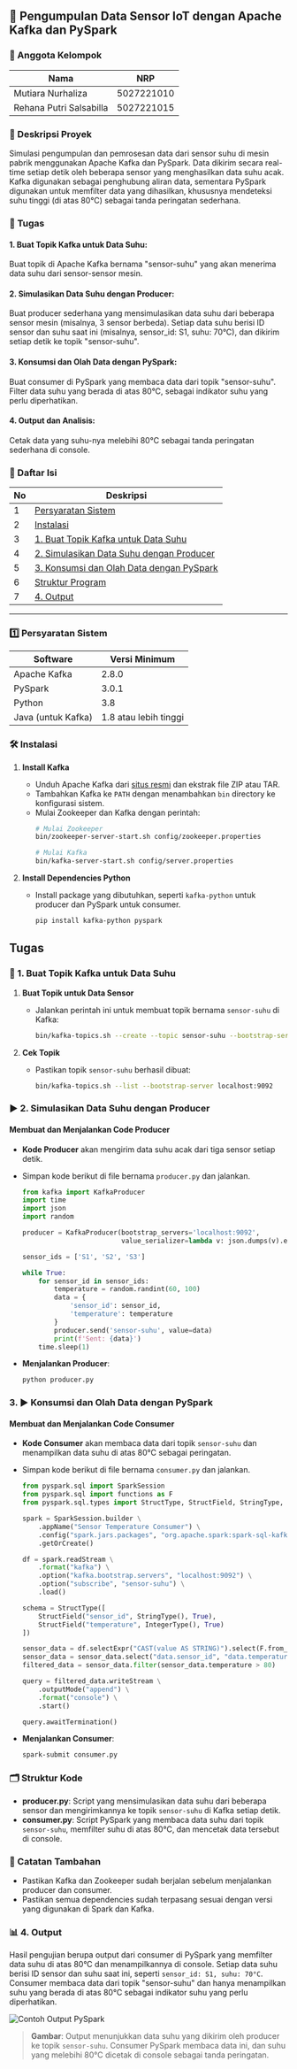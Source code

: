 ## 📡 Pengumpulan Data Sensor IoT dengan Apache Kafka dan PySpark

### 👥 Anggota Kelompok
| Nama                    | NRP         |
|-------------------------|-------------|
| Mutiara Nurhaliza       | 5027221010  |
| Rehana Putri Salsabilla | 5027221015  |

### 📝 Deskripsi Proyek
Simulasi pengumpulan dan pemrosesan data dari sensor suhu di mesin pabrik menggunakan Apache Kafka dan PySpark. Data dikirim secara real-time setiap detik oleh beberapa sensor yang menghasilkan data suhu acak. Kafka digunakan sebagai penghubung aliran data, sementara PySpark digunakan untuk memfilter data yang dihasilkan, khususnya mendeteksi suhu tinggi (di atas 80°C) sebagai tanda peringatan sederhana.

### 📝 Tugas 
#### 1. Buat Topik Kafka untuk Data Suhu:<br>
Buat topik di Apache Kafka bernama "sensor-suhu" yang akan menerima data suhu dari sensor-sensor mesin.

#### 2. Simulasikan Data Suhu dengan Producer:<br>
Buat producer sederhana yang mensimulasikan data suhu dari beberapa sensor mesin (misalnya, 3 sensor berbeda).
Setiap data suhu berisi ID sensor dan suhu saat ini (misalnya, sensor_id: S1, suhu: 70°C), dan dikirim setiap detik ke topik "sensor-suhu".

#### 3. Konsumsi dan Olah Data dengan PySpark:<br>
Buat consumer di PySpark yang membaca data dari topik "sensor-suhu".
Filter data suhu yang berada di atas 80°C, sebagai indikator suhu yang perlu diperhatikan.

#### 4. Output dan Analisis:<br>
Cetak data yang suhu-nya melebihi 80°C sebagai tanda peringatan sederhana di console.

### 📑 Daftar Isi
| No  | Deskripsi                                  |
|-----|--------------------------------------------|
| 1   | [Persyaratan Sistem](#persyaratan-sistem)  |
| 2   | [Instalasi](#instalasi)                    |
| 3   | [1. Buat Topik Kafka untuk Data Suhu](#buat-topik-kafka-untuk-data-suhu) |
| 4   | [2. Simulasikan Data Suhu dengan Producer](#simulasikan-data-suhu-dengan-producer)      |
| 5   | [3. Konsumsi dan Olah Data dengan PySpark](#konsumsi-dan-olah-data-dengan-pyspark)
| 6   | [Struktur Program](#struktur-program)      |
| 7   | [4. Output](#output)        |

---

### 1️⃣ Persyaratan Sistem
| Software               | Versi Minimum       |
|------------------------|---------------------|
| Apache Kafka           | 2.8.0               |
| PySpark                | 3.0.1               |
| Python                 | 3.8                 |
| Java (untuk Kafka)     | 1.8 atau lebih tinggi|


### 🛠️ Instalasi

1. **Install Kafka**
   - Unduh Apache Kafka dari [situs resmi](https://kafka.apache.org/downloads) dan ekstrak file ZIP atau TAR.
   - Tambahkan Kafka ke `PATH` dengan menambahkan `bin` directory ke konfigurasi sistem.
   - Mulai Zookeeper dan Kafka dengan perintah:
     ```bash
     # Mulai Zookeeper
     bin/zookeeper-server-start.sh config/zookeeper.properties

     # Mulai Kafka
     bin/kafka-server-start.sh config/server.properties
     ```

2. **Install Dependencies Python**
   - Install package yang dibutuhkan, seperti `kafka-python` untuk producer dan PySpark untuk consumer.
     ```bash
     pip install kafka-python pyspark
     ```

## Tugas
### 🚀 1. Buat Topik Kafka untuk Data Suhu

1. **Buat Topik untuk Data Sensor**
   - Jalankan perintah ini untuk membuat topik bernama `sensor-suhu` di Kafka:
     ```bash
     bin/kafka-topics.sh --create --topic sensor-suhu --bootstrap-server localhost:9092 --partitions 1 --replication-factor 1
     ```

2. **Cek Topik**
   - Pastikan topik `sensor-suhu` berhasil dibuat:
     ```bash
     bin/kafka-topics.sh --list --bootstrap-server localhost:9092
     ```

### ▶️ 2. Simulasikan Data Suhu dengan Producer

#### Membuat dan Menjalankan Code Producer
- **Kode Producer** akan mengirim data suhu acak dari tiga sensor setiap detik.
- Simpan kode berikut di file bernama `producer.py` dan jalankan.

   ```python
   from kafka import KafkaProducer
   import time
   import json
   import random

   producer = KafkaProducer(bootstrap_servers='localhost:9092',
                            value_serializer=lambda v: json.dumps(v).encode('utf-8'))

   sensor_ids = ['S1', 'S2', 'S3']

   while True:
       for sensor_id in sensor_ids:
           temperature = random.randint(60, 100)
           data = {
               'sensor_id': sensor_id,
               'temperature': temperature
           }
           producer.send('sensor-suhu', value=data)
           print(f'Sent: {data}')
       time.sleep(1)
   ```

- **Menjalankan Producer**:
   ```bash
   python producer.py
   ```
### 3. ▶️ Konsumsi dan Olah Data dengan PySpark
#### Membuat dan Menjalankan Code Consumer
- **Kode Consumer** akan membaca data dari topik `sensor-suhu` dan menampilkan data suhu di atas 80°C sebagai peringatan.
- Simpan kode berikut di file bernama `consumer.py` dan jalankan.

   ```python
   from pyspark.sql import SparkSession
   from pyspark.sql import functions as F
   from pyspark.sql.types import StructType, StructField, StringType, IntegerType

   spark = SparkSession.builder \
       .appName("Sensor Temperature Consumer") \
       .config("spark.jars.packages", "org.apache.spark:spark-sql-kafka-0-10_2.12:3.0.1") \
       .getOrCreate()

   df = spark.readStream \
       .format("kafka") \
       .option("kafka.bootstrap.servers", "localhost:9092") \
       .option("subscribe", "sensor-suhu") \
       .load()

   schema = StructType([
       StructField("sensor_id", StringType(), True),
       StructField("temperature", IntegerType(), True)
   ])

   sensor_data = df.selectExpr("CAST(value AS STRING)").select(F.from_json(F.col("value"), schema).alias("data"))
   sensor_data = sensor_data.select("data.sensor_id", "data.temperature")
   filtered_data = sensor_data.filter(sensor_data.temperature > 80)

   query = filtered_data.writeStream \
       .outputMode("append") \
       .format("console") \
       .start()

   query.awaitTermination()
   ```

- **Menjalankan Consumer**:
   ```bash
   spark-submit consumer.py
   ```

### 🗂️ Struktur Kode

- **producer.py**: Script yang mensimulasikan data suhu dari beberapa sensor dan mengirimkannya ke topik `sensor-suhu` di Kafka setiap detik.
- **consumer.py**: Script PySpark yang membaca data suhu dari topik `sensor-suhu`, memfilter suhu di atas 80°C, dan mencetak data tersebut di console.

### 📌 Catatan Tambahan
- Pastikan Kafka dan Zookeeper sudah berjalan sebelum menjalankan producer dan consumer.
- Pastikan semua dependencies sudah terpasang sesuai dengan versi yang digunakan di Spark dan Kafka.

### 📊 4. Output
Hasil pengujian berupa output dari consumer di PySpark yang memfilter data suhu di atas 80°C dan menampilkannya di console. Setiap data suhu berisi ID sensor dan suhu saat ini, seperti `sensor_id: S1, suhu: 70°C`. Consumer membaca data dari topik "sensor-suhu" dan hanya menampilkan suhu yang berada di atas 80°C sebagai indikator suhu yang perlu diperhatikan.

![Contoh Output PySpark](img/output.png)

> **Gambar**: Output menunjukkan data suhu yang dikirim oleh producer ke topik `sensor-suhu`. Consumer PySpark membaca data ini, dan suhu yang melebihi 80°C dicetak di console sebagai tanda peringatan.

